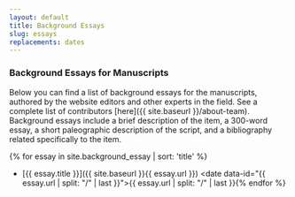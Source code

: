 ```yaml
---
layout: default
title: Background Essays
slug: essays
replacements: dates
---
```


### Background Essays for Manuscripts

Below you can find a list of background essays for the manuscripts, authored by the website editors and other experts in the field. See a complete list of contributors [here]({{ site.baseurl }}/about-team). Background essays include a brief description of the item, a 300-word essay, a short paleographic description of the script, and a bibliography related specifically to the item.

<listing></listing>
{% for essay in site.background_essay | sort: 'title' %}
- [{{ essay.title }}]({{ site.baseurl }}{{ essay.url }}) <date data-id="{{ essay.url | split: "/" | last }}">{{ essay.url | split: "/" | last }}</date>{% endfor %}

